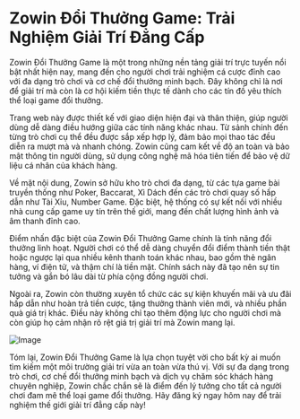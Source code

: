# Zowin Đổi Thưởng Game: Trải Nghiệm Giải Trí Đẳng Cấp

Zowin Đổi Thưởng Game là một trong những nền tảng giải trí trực tuyến nổi bật nhất hiện nay, mang đến cho người chơi trải nghiệm cá cược đỉnh cao với đa dạng trò chơi và cơ chế đổi thưởng minh bạch. Đây không chỉ là nơi để giải trí mà còn là cơ hội kiếm tiền thực tế dành cho các tín đồ yêu thích thể loại game đổi thưởng.

Trang web này được thiết kế với giao diện hiện đại và thân thiện, giúp người dùng dễ dàng điều hướng giữa các tính năng khác nhau. Từ sảnh chính đến từng trò chơi cụ thể đều được sắp xếp hợp lý, đảm bảo mọi thao tác đều diễn ra mượt mà và nhanh chóng. Zowin cũng cam kết về độ an toàn và bảo mật thông tin người dùng, sử dụng công nghệ mã hóa tiên tiến để bảo vệ dữ liệu cá nhân của khách hàng.

Về mặt nội dung, Zowin sở hữu kho trò chơi đa dạng, từ các tựa game bài truyền thống như Poker, Baccarat, Xì Dách đến các trò chơi quay số hấp dẫn như Tài Xỉu, Number Game. Đặc biệt, hệ thống có sự kết nối với nhiều nhà cung cấp game uy tín trên thế giới, mang đến chất lượng hình ảnh và âm thanh đỉnh cao.

Điểm nhấn đặc biệt của Zowin Đổi Thưởng Game chính là tính năng đổi thưởng linh hoạt. Người chơi có thể dễ dàng chuyển đổi điểm thành tiền thật hoặc ngược lại qua nhiều kênh thanh toán khác nhau, bao gồm thẻ ngân hàng, ví điện tử, và thậm chí là tiền mặt. Chính sách này đã tạo nên sự tin tưởng và gắn bó lâu dài từ phía cộng đồng người chơi.

Ngoài ra, Zowin còn thường xuyên tổ chức các sự kiện khuyến mãi và ưu đãi hấp dẫn như hoàn trả tiền cược, tặng thưởng thành viên mới, và nhiều phần quà giá trị khác. Điều này không chỉ tạo thêm động lực cho người chơi mà còn giúp họ cảm nhận rõ rệt giá trị giải trí mà Zowin mang lại.

![Image](https://github.com/user-attachments/assets/bd51ea9f-0666-407b-a7a7-98ead6de688c)

Tóm lại, Zowin Đổi Thưởng Game là lựa chọn tuyệt vời cho bất kỳ ai muốn tìm kiếm một môi trường giải trí vừa an toàn vừa thú vị. Với sự đa dạng trong trò chơi, cơ chế đổi thưởng minh bạch và dịch vụ chăm sóc khách hàng chuyên nghiệp, Zowin chắc chắn sẽ là điểm đến lý tưởng cho tất cả người chơi đam mê thể loại game đổi thưởng. Hãy đăng ký ngay hôm nay để trải nghiệm thế giới giải trí đẳng cấp này!